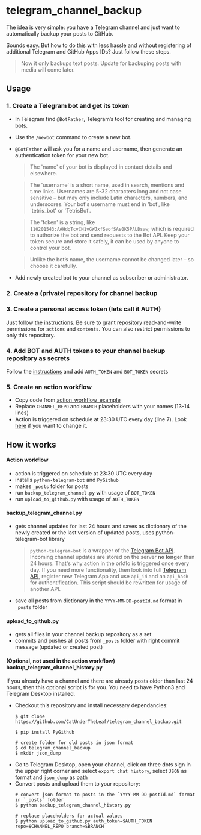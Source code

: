 # telegram_channel_backup

The idea is very simple: you have a Telegram channel and just want to automatically backup your posts to GitHub.

Sounds easy. But how to do this with less hassle and without registering of additional Telegram and GitHub Apps IDs? Just follow these steps.

> Now it only backups text posts. Update for backuping posts with media will come later.

## Usage

### 1. Create a Telegram bot and get its token

- In Telegram find `@BotFather`, Telegram’s tool for creating and managing bots.
- Use the `/newbot` command to create a new bot.
- `@BotFather` will ask you for a name and username, then generate an authentication token for your new bot.

   > The 'name' of your bot is displayed in contact details and elsewhere.

   > The 'username' is a short name, used in search, mentions and t.me links. Usernames are 5-32 characters long and not case sensitive – but may only include Latin characters, numbers, and underscores. Your bot's username must end in 'bot', like 'tetris_bot' or 'TetrisBot'.

   > The 'token' is a string, like `110201543:AAHdqTcvCH1vGWJxfSeofSAs0K5PALDsaw`, which is required to authorize the bot and send requests to the Bot API. Keep your token secure and store it safely, it can be used by anyone to control your bot.

   > Unlike the bot’s name, the username cannot be changed later – so choose it carefully.

- Add newly created bot to your channel as subscriber or administrator.

### 2. Create a (private) repository for channel backup

### 3. Create a personal access token (lets call it AUTH)

Just follow the [instructions](https://docs.github.com/en/authentication/keeping-your-account-and-data-secure/managing-your-personal-access-tokens#creating-a-fine-grained-personal-access-token). Be sure to grant repository read-and-write permissions for `actions` and `contents`. You can also restrict permissions to only this repository.

### 4. Add BOT and AUTH tokens to your channel backup repository as secrets

Follow the [instructions](https://docs.github.com/en/actions/security-guides/using-secrets-in-github-actions#creating-secrets-for-a-repository) and add `AUTH_TOKEN` and `BOT_TOKEN` secrets

### 5. Create an action workflow

- Copy code from [action_workflow_example](action_workflow_example.yml)
- Replace `CHANNEL_REPO` and `BRANCH` placeholders with your names (13-14 lines)
- Action is triggered on schedule at 23:30 UTC every day (line 7). Look [here](https://docs.github.com/en/actions/using-workflows/events-that-trigger-workflows#schedule) if you want to change it.

## How it works

#### Action workflow

- action is triggered on schedule at 23:30 UTC every day
- installs `python-telegram-bot` and `PyGithub`
- makes `_posts` folder for posts
- run `backup_telegram_channel.py` with usage of `BOT_TOKEN`
- run `upload_to_github.py` with usage of `AUTH_TOKEN`

#### backup_telegram_channel.py

- gets channel updates for last 24 hours and saves as dictionary of the newly created or the last version of updated posts, uses python-telegram-bot library
  > `python-telegram-bot` is a wrapper of the [Telegram Bot API](https://core.telegram.org/bots/api). Incoming channel updates are stored on the server **no longer** than 24 hours. That's why action in the orkflo is triggered once every day. If you need more functionality, then look into full [Telegram API](https://core.telegram.org/api#telegram-api), register new Telegram App and use `api_id` and an `api_hash` for authentification. This script should be rewritten for usage of another API.
- save all posts from dictionary in the `YYYY-MM-DD-postId.md` format in `_posts` folder

#### upload_to_github.py

- gets all files in your channel backup repository as a set
- commits and pushes all posts from `_posts` folder with right commit message (updated or created post)

#### (Optional, not used in the action workflow) backup_telegram_channel_history.py

If you already have a channel and there are already posts older than last 24 hours, then this optional script is for you. You need to have Python3 and Telegram Desktop installed.

- Checkout this repository and install necessary dependancies:
   ```
   $ git clone https://github.com/CatUnderTheLeaf/telegram_channel_backup.git
   
   $ pip install PyGithub
   
   # create folder for old posts in json format
   $ cd telegram_channel_backup
   $ mkdir json_dump
   ```
- Go to Telegram Desktop, open your channel, click on three dots sign in the upper right corner and select `export chat history`, select `JSON` as format and `json_dump` as path
- Convert posts and upload them to your repository:
   ```
   # convert json format to posts in the `YYYY-MM-DD-postId.md` format in `_posts` folder
   $ python backup_telegram_channel_history.py
   
   # replace placeholders for actual values
   $ python upload_to_github.py auth_token=$AUTH_TOKEN repo=$CHANNEL_REPO branch=$BRANCH
   ```
